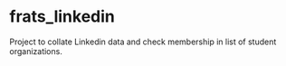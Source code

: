 # frats_linkedin
Project to collate Linkedin data and check membership in list of student organizations. 
